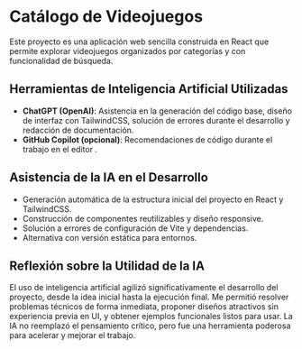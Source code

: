 # Catálogo de Videojuegos

Este proyecto es una aplicación web sencilla construida en React  que permite explorar videojuegos organizados por categorías y con funcionalidad de búsqueda.

##  Herramientas de Inteligencia Artificial Utilizadas

- **ChatGPT (OpenAI)**: Asistencia en la generación del código base, diseño de interfaz con TailwindCSS, solución de errores durante el desarrollo y redacción de documentación.
- **GitHub Copilot (opcional)**: Recomendaciones de código durante el trabajo en el editor .

##  Asistencia de la IA en el Desarrollo

- Generación automática de la estructura inicial del proyecto en React y TailwindCSS.
- Construcción de componentes reutilizables y diseño responsive.
- Solución a errores de configuración de Vite y dependencias.
- Alternativa con versión estática para entornos.

##  Reflexión sobre la Utilidad de la IA

El uso de inteligencia artificial agilizó significativamente el desarrollo del proyecto, desde la idea inicial hasta la ejecución final. Me permitió resolver problemas técnicos de forma inmediata, proponer diseños atractivos sin experiencia previa en UI, y obtener ejemplos funcionales listos para usar. La IA no reemplazó el pensamiento crítico, pero fue una herramienta poderosa para acelerar y mejorar el trabajo.
